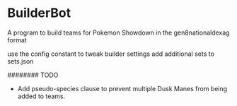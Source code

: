 # BuilderBot
A program to build teams for Pokemon Showdown in the gen8nationaldexag format

use the config constant to tweak builder settings
add additional sets to sets.json

######## TODO
- Add pseudo-species clause to prevent multiple Dusk Manes from being added to teams.
